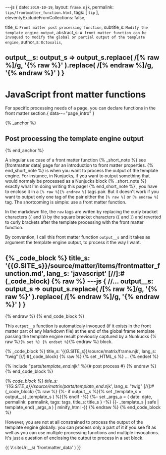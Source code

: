 ---js
{
  date:      `2019-10-19`,
  layout:    `frame.njk`,
  permalink: `tips/frontmatter_function.html`,
  tags:      [ `tip` ],
  eleventyExcludeFromCollections: false,

  title_s:     `Front matter post processing function`,
  subtitle_s:  `Modify the template engine output`,
  abstract_s:  `A front matter function can be invoqued to modify the global or partial output of the template engine`,
  author_s:    `Octoxalis`,

  output__s: output_s => output_s.replace( /\[% raw %\]/g, '{% raw %}' ).replace( /\[% endraw %\]/g, '{% endraw %}' )
}
---
[comment]: # (======== Post ========)
# JavaScript front matter functions

For specific processing needs of a page, you can declare functions in the front matter section.{ data--="page_intro" }

{% _anchor %}
## Post processing the template engine output
{% end_anchor %}


A singular use case of a front matter function
{% _short_note %}
see [frontmatter data] page for an introduction to front matter properties.
{% end_short_note %}
is when you want to process the output of the template engine. For instance, in Nunjucks, if you want to output something that would normaly be processed as a Nunjucks block
{% _short_note %}
exactly what I'm doing writing this page!
{% end_short_note %}
, you have to enclose it in a `[% raw %][% endraw %]` tags pair. But it doesn't work if you want to output only one tag of the pair either the `[% raw %]` or `[% endraw %]` tag. The shortcoming is simple: use a front matter function.

In the markdown file, the `raw` tags are writen by replacing the curly bracket characters (`{` and `}`) by the square bracket characters (`[` and `]`) and reverted to curly brackets after the template processing with the front matter function.

By convention, I call this front matter function `output__s` and it takes as argument the  template engine output, to process it the way I want.

{% _code_block %}
    title_s: '{{_G_.SITE_s}}/source/matter/items/frontmatter_function.md',
    lang_s: 'javascript'
[//]:#(_code_block)
{% raw %}
---js
{
  //...
  output__s: output_s => output_s.replace( /\[% raw %\]/g, '{% raw %}' ).replace( /\[% endraw %\]/g, '{% endraw %}' )
}
---
{% endraw %}
{% end_code_block %}


This `output__s` function is automaticaly invoqued (if it exists in the front matter part of any Markdown file) at the end of the global frame template passing the template engine result previously captured by a Nunkucks {% raw %}`{% set %} {% endset %}`{% endraw %} block.

{% _code_block %}
    title_s: '{{_G_.SITE_s}}/source/matrix/frame.njk',
    lang_s: "twig"
[//]:#(_code_block)
{% raw %}
{% set _HTML_s %}
...
{% endset %}

{% include "parts/_template_end_.njk" %}{# post process #}
{% endraw %}
{% end_code_block %}


{% _code_block %}
    title_s: '{{_G_.SITE_s}}/source/matrix/parts/template_end_.njk',
    lang_s: "twig"
[//]:#(_code_block)
{% raw %}
{%- if output__s %}{% set _template_s = output__s( _template_s ) %}{% endif -%}
{%- set _args_a = { date: date, permalink: permalink, tags: tags, title_s: title_s } -%}
{{- _template_s | safe | template_end( _args_a ) | minify_html -}}
{% endraw %}
{% end_code_block %}


However, you are not at all constrained to process the output of the template engine globally: you can process only a part of it if you see fit as well as you can use multiple processing functions and multiple invocations. It's just a question of enclosing the output to process in a set block.


[comment]: # (======== Links ========)
{{ _V_.siteUrl__s( 'frontmatter_data' ) }}
